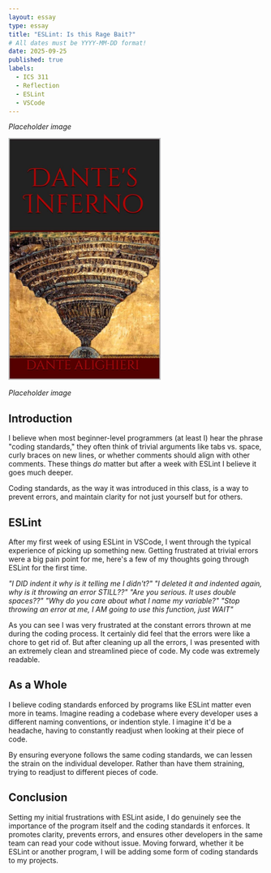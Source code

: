 ```yaml
---
layout: essay
type: essay
title: "ESLint: Is this Rage Bait?"
# All dates must be YYYY-MM-DD format!
date: 2025-09-25
published: true
labels:
  - ICS 311
  - Reflection
  - ESLint
  - VSCode
---
```


*Placeholder image*

<img width="300px" class="rounded float-start pe-4" src="../img/inferno.jpg">

*Placeholder image*

## Introduction

I believe when most beginner-level programmers (at least I) hear the phrase "coding standards," they often think of trivial arguments like tabs vs. space, curly braces on new lines, or whether comments should align with other comments. These things *do* matter but after a week with ESLint I believe it goes much deeper.

Coding standards, as the way it was introduced in this class, is a way to prevent errors, and maintain clarity for not just yourself but for others.

## ESLint

After my first week of using ESLint in VSCode, I went through the typical experience of picking up something new. Getting frustrated at trivial errors were a big pain point for me, here's a few of my thoughts going through ESLint for the first time.

*"I DID indent it why is it telling me I didn't?"*
*"I deleted it and indented again, why is it throwing an error STILL??"*
*"Are you serious. It uses double spaces??"*
*"Why do you care about what I name my variable?"*
*"Stop throwing an error at me, I AM going to use this function, just WAIT"*

As you can see I was very frustrated at the constant errors thrown at me during the coding process. It certainly did feel that the errors were like a chore to get rid of. But after cleaning up all the errors, I was presented with an extremely clean and streamlined piece of code. My code was extremely readable.

## As a Whole

I believe coding standards enforced by programs like ESLint matter even more in teams. Imagine reading a codebase where every developer uses a different naming conventions, or indention style. I imagine it'd be a headache, having to constantly readjust when looking at their piece of code.

By ensuring everyone follows the same coding standards, we can lessen the strain on the individual developer. Rather than have them straining, trying to readjust to different pieces of code.

## Conclusion

Setting my initial frustrations with ESLint aside, I do genuinely see the importance of the program itself and the coding standards it enforces. It promotes clarity, prevents errors, and ensures other developers in the same team can read your code without issue. Moving forward, whether it be ESLint or another program, I will be adding some form of coding standards to my projects.